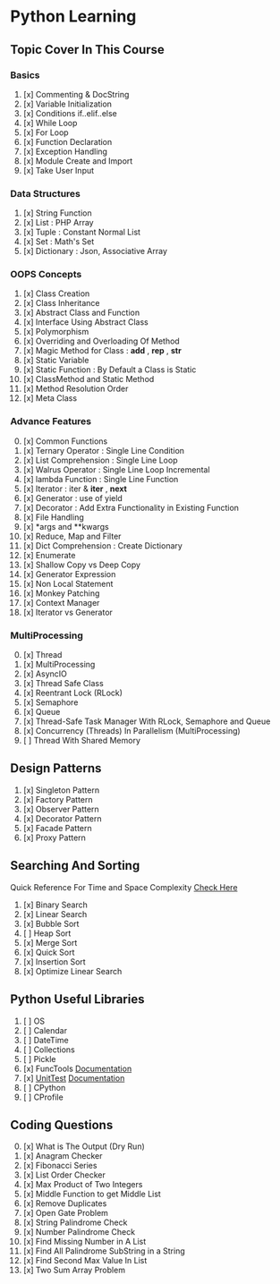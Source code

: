 # Python Learning

## Topic Cover In This Course

### Basics

01. [x] Commenting & DocString
02. [x] Variable Initialization
03. [x] Conditions if..elif..else
04. [x] While Loop
05. [x] For Loop
06. [x] Function Declaration
07. [x] Exception Handling
08. [x] Module Create and Import
09. [x] Take User Input

### Data Structures

01. [x] String Function
02. [x] List : PHP Array
03. [x] Tuple : Constant Normal List
04. [x] Set : Math's Set
05. [x] Dictionary : Json, Associative Array

### OOPS Concepts

01. [x] Class Creation
02. [x] Class Inheritance
03. [x] Abstract Class and Function
04. [x] Interface Using Abstract Class
05. [x] Polymorphism
06. [x] Overriding and Overloading Of Method
07. [x] Magic Method for Class : __add__ , __rep__ , __str__
08. [x] Static Variable
09. [x] Static Function : By Default a Class is Static
10. [x] ClassMethod and Static Method
11. [x] Method Resolution Order
12. [x] Meta Class

### Advance Features

00. [x] Common Functions
01. [x] Ternary Operator : Single Line Condition
02. [x] List Comprehension : Single Line Loop
03. [x] Walrus Operator : Single Line Loop Incremental
04. [x] lambda Function : Single Line Function
05. [x] Iterator : iter & __iter__ , __next__
06. [x] Generator : use of yield
07. [x] Decorator : Add Extra Functionality in Existing Function
08. [x] File Handling
09. [x] *args and **kwargs
10. [x] Reduce, Map and Filter
11. [x] Dict Comprehension : Create Dictionary
12. [x] Enumerate
13. [x] Shallow Copy vs Deep Copy
14. [x] Generator Expression
15. [x] Non Local Statement
16. [x] Monkey Patching
17. [x] Context Manager
18. [x] Iterator vs Generator

### MultiProcessing

00. [x] Thread
01. [x] MultiProcessing
02. [x] AsyncIO
03. [x] Thread Safe Class
04. [x] Reentrant Lock (RLock)
05. [x] Semaphore
06. [x] Queue
07. [x] Thread-Safe Task Manager With RLock, Semaphore and Queue
08. [x] Concurrency (Threads) In Parallelism (MultiProcessing)
09. [ ] Thread With Shared Memory

## Design Patterns

01. [x] Singleton Pattern
02. [x] Factory Pattern
03. [x] Observer Pattern
04. [x] Decorator Pattern
05. [x] Facade Pattern
06. [x] Proxy Pattern

## Searching And Sorting

Quick Reference For Time and Space Complexity [Check Here](searching_sorting/algorithm_cheat_sheet.md)

01. [x] Binary Search
02. [x] Linear Search
03. [x] Bubble Sort
04. [ ] Heap Sort
05. [x] Merge Sort
06. [x] Quick Sort
07. [x] Insertion Sort
08. [x] Optimize Linear Search

## Python Useful Libraries

01. [ ] OS
02. [ ] Calendar
03. [ ] DateTime
04. [ ] Collections
05. [ ] Pickle
06. [x] FuncTools [Documentation](https://docs.python.org/3/library/functools.html)
07. [x] [UnitTest](basic_libraries/07_unittest/readme.md) [Documentation](https://docs.python.org/3/library/unittest.html)
08. [ ] CPython
09. [ ] CProfile

## Coding Questions

00. [x] What is The Output (Dry Run)
01. [x] Anagram Checker
02. [x] Fibonacci Series
03. [x] List Order Checker
04. [x] Max Product of Two Integers
05. [x] Middle Function to get Middle List
06. [x] Remove Duplicates
07. [x] Open Gate Problem
08. [x] String Palindrome Check
09. [x] Number Palindrome Check
10. [x] Find Missing Number in A List
11. [x] Find All Palindrome SubString in a String
12. [x] Find Second Max Value In List
13. [x] Two Sum Array Problem
